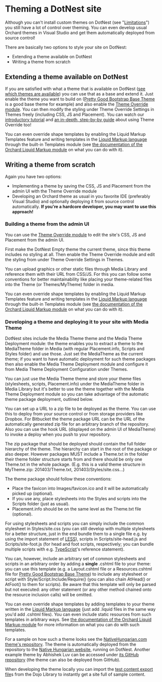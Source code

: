 # Theming a DotNest site



Although you can't install custom themes on DotNest (see "[Limitations](limitations)") you still have a lot of control over theming. You can even develop usual Orchard themes in Visual Studio and get them automatically deployed from source control!

There are basically two options to style your site on DotNest:

- Extending a theme available on DotNest
- Writing a theme from scratch


## Extending a theme available on DotNest

If you are satisfied with what a theme that is available on DotNest ([see which themes are available](available-modules-and-themes)) you can use that as a base and extend it. Just enable the theme you want to build on ([Pretty Good Bootstrap Base Theme](https://pgbootstrapbasetheme.codeplex.com/) is a good base theme for example) and also enable the [Theme Override module](https://themeoverride.codeplex.com/). You can then modify the styling under Theme Override Settings in Themes freely (including CSS, JS and Placement). You can watch our [introductory tutorial](https://www.youtube.com/watch?v=edrIvSMa9Aw&list=PLuskKJW0FhJcXpbKqATKllLj9RsH-eDg3&index=3) and [an in-depth, step-by-by guide](http://www.youtube.com/watch?v=dRqUSlzuljk&list=PLuskKJW0FhJcXpbKqATKllLj9RsH-eDg3&index=4) about using Theme Override too!

You can even override shape templates by enabling the Liquid Markup Templates feature and writing templates in the [Liquid Markup language](http://liquidmarkup.org/) through the built-in Templates module (see [the documentation of the Orchard Liquid Markup module](https://orchardliquid.codeplex.com/documentation) on what you can do with it).


## Writing a theme from scratch

Again you have two options:

- Implementing a theme by saving the CSS, JS and Placement from the admin UI with the Theme Override module
- Developing an Orchard theme as usual in you favorite IDE (preferably Visual Studio) and optionally deploying it from source control automatically. **If you're a hardcore developer, you may want to use this approach!**

### Building a theme from the admin UI

You can use the [Theme Override module](https://themeoverride.codeplex.com/) to edit the site's CSS, JS and Placement from the admin UI.

First make the DotNest Empty theme the current theme, since this theme includes no styling at all. Then enable the Theme Override module and edit the styling from under Theme Override Settings in Themes.

You can upload graphics or other static files through Media Library and reference them with their URL from CSS/JS. For this you can follow some conventions for better maintainability like placing your theme-related files into the Theme (or Themes/MyTheme) folder in media.

You can even override shape templates by enabling the Liquid Markup Templates feature and writing templates in the [Liquid Markup language](http://liquidmarkup.org/) through the built-in Templates module (see [the documentation of the Orchard Liquid Markup module](https://orchardliquid.codeplex.com/documentation) on what you can do with it).

### Developing a theme and deploying it to your site with Media Theme

DotNest sites include the Media Theme theme and the Media Theme Deployment module: the theme enables you to extract a theme to the MediaTheme folder in Media (with regular Placement.info, Scripts and Styles folder) and use those. Just set the MediaTheme as the current theme; if you want to have automatic deployment for such theme packages then also enable the Media Theme Deployment module and configure it from Media Theme Deployment Configuration under Themes.

You can just use the Media Theme theme and store your theme files (stylesheets, scripts, Placement.info) under the MediaTheme folder in Media Library but it's better to use the theme together with the Media Theme Deployment module so you can take advantage of the automatic theme package deployment, outlined below.

You can set up a URL to a zip file to be deployed as the theme. You can use this to deploy from your source control or from storage providers like Dropbox. For Bitbucket the theme package URL can be the URL of the automatically generated zip file for an arbitrary branch of the repository. Also you can use the hook URL (displayed on the admin UI of MediaTheme) to invoke a deploy when you push to your repository.

The zip package that should be deployed should contain the full folder hierarchy of the theme. The hierarchy can start in the root of the package or also deeper. However packages MUST include a Theme.txt in the folder their theme folder structure starts from and there should be only one Theme.txt in the whole package. (E.g. this is a valid theme structure in MyTheme.zip: 201403/Theme.txt, 201403/Styles/site.css...)

The theme package should follow these conventions:

- Place the favicon into Images/favicon.ico and it will be automatically picked up (optional).
- If you use any, place stylesheets into the Styles and scripts into the Scripts folder (just as usual).
- Placement.info should be on the same level as the Theme.txt file (optional).

For using stylesheets and scripts you can simply include the common stylesheet in Styles/site.css (you can still develop with multiple stylesheets for a better structure, just in the end bundle them to a single file e.g. by using the import statement of [LESS](http://lesscss.org/)), scripts in Scripts/site-head.js and Scripts/site-foot.js (for head and foot scripts, respectively; you can bundle multiple scripts with e.g. [TypeScript](http://www.typescriptlang.org/)'s reference statement).

You can, however, include an arbitrary set of common stylesheets and scripts in an arbitrary order by adding a **single** .cshtml file to your theme: you can use this template (e.g. a Layout.cshtml file or a Resources.cshtml file for [Pretty Good Bootstrap Base Theme](https://pgbootstrapbasetheme.codeplex.com/)) to include any stylesheet or script with Style/Script.Include/Require() (you can also chain AtHead() or AtFoot() to them for scripts). Be aware that this template will only be parsed but not executed: any other statement (or any other method chained onto the resource inclusion calls) will be omitted.

You can even override shape templates by adding templates to your theme written in the [Liquid Markup language](http://liquidmarkup.org/) (just add .liquid files in the same way you'd add .cshtml files). You can even include static resources from such templates in arbitrary ways. See [the documentation of the Orchard Liquid Markup module](https://orchardliquid.codeplex.com/documentation) for more information on what you can do with such templates.

For a sample on how such a theme looks see the [NativeHungarian.com theme's repository](https://bitbucket.org/lehoczky_zoltan/native-hungarian-theme). The theme is automatically deployed from the repository to the [Native Hungarian website](http://nativehungarian.com/), running on DotNest. Another example theme by Abhishek Luv can be accessed under [its GitHub repository](https://github.com/abhishekluv/mydotnesttheme) (the theme can also be deployed from GitHub).

When developing the theme locally you can import the [test content export file](http://orcharddojo.net/orchard-resources/Library/Utilities/TestContent/)s from the Dojo Library to instantly get a site full of sample content.